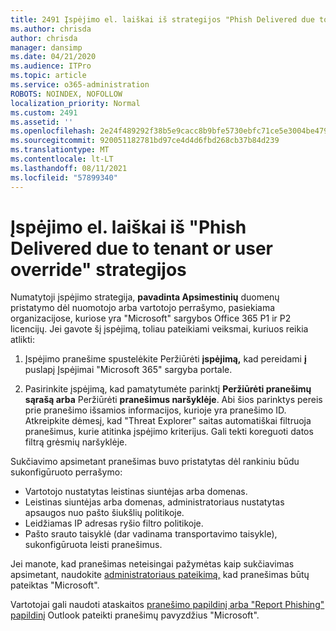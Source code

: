 ```yaml
---
title: 2491 Įspėjimo el. laiškai iš strategijos "Phish Delivered due to tenant or user override"
ms.author: chrisda
author: chrisda
manager: dansimp
ms.date: 04/21/2020
ms.audience: ITPro
ms.topic: article
ms.service: o365-administration
ROBOTS: NOINDEX, NOFOLLOW
localization_priority: Normal
ms.custom: 2491
ms.assetid: ''
ms.openlocfilehash: 2e24f489292f38b5e9cacc8b9bfe5730ebfc71ce5e3004be479134ef6c791a12
ms.sourcegitcommit: 920051182781bd97ce4d4d6fbd268cb37b84d239
ms.translationtype: MT
ms.contentlocale: lt-LT
ms.lasthandoff: 08/11/2021
ms.locfileid: "57899340"
---
```

# <a name="alert-email-messages-from-the-phish-delivered-due-to-tenant-or-user-override-policy"></a>Įspėjimo el. laiškai iš "Phish Delivered due to tenant or user override" strategijos

Numatytoji įspėjimo strategija, **pavadinta Apsimestinių** duomenų pristatymo dėl nuomotojo arba vartotojo perrašymo, pasiekiama organizacijose, kuriose yra "Microsoft" sargybos Office 365 P1 ir P2 licencijų. Jei gavote šį įspėjimą, toliau pateikiami veiksmai, kuriuos reikia atlikti:

1. Įspėjimo pranešime spustelėkite Peržiūrėti **įspėjimą,** kad pereidami **į** puslapį Įspėjimai "Microsoft 365" sargyba portale.

2. Pasirinkite įspėjimą, kad pamatytumėte parinktį **Peržiūrėti pranešimų sąrašą arba** Peržiūrėti **pranešimus naršyklėje**. Abi šios parinktys pereis prie pranešimo išsamios informacijos, kurioje yra pranešimo ID. Atkreipkite dėmesį, kad "Threat Explorer" saitas automatiškai filtruoja pranešimus, kurie atitinka įspėjimo kriterijus. Gali tekti koreguoti datos filtrą grėsmių naršyklėje.

Sukčiavimo apsimetant pranešimas buvo pristatytas dėl rankiniu būdu sukonfigūruoto perrašymo:

- Vartotojo nustatytas leistinas siuntėjas arba domenas.
- Leistinas siuntėjas arba domenas, administratoriaus nustatytas apsaugos nuo pašto šiukšlių politikoje.
- Leidžiamas IP adresas ryšio filtro politikoje.
- Pašto srauto taisyklė (dar vadinama transportavimo taisykle), sukonfigūruota leisti pranešimus.

Jei manote, kad pranešimas neteisingai pažymėtas kaip sukčiavimas apsimetant, naudokite [administratoriaus pateikimą,](https://docs.microsoft.com/microsoft-365/security/office-365-security/admin-submission) kad pranešimas būtų pateiktas "Microsoft".

Vartotojai gali naudoti ataskaitos [pranešimo papildinį arba "Report Phishing" papildinį](https://docs.microsoft.com/microsoft-365/security/office-365-security/enable-the-report-message-add-in) Outlook pateikti pranešimų pavyzdžius "Microsoft".
